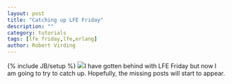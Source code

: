 ```yaml
---
layout: post
title: "Catching up LFE Friday"
description: ""
category: tutorials
tags: [lfe friday,lfe,erlang]
author: Robert Virding
---
```

{% include JB/setup %}
<a href="{{ site.base_url }}/assets/images/posts/LispFlavoredErlang-medium-square.png"><img class="left tiny" src="{{ site.base_url }}/assets/images/posts/LispFlavoredErlang-medium-square.png" /></a>I have gotten behind with LFE Friday but now I am going to try to catch up. Hopefully, the missing posts will start to appear.
